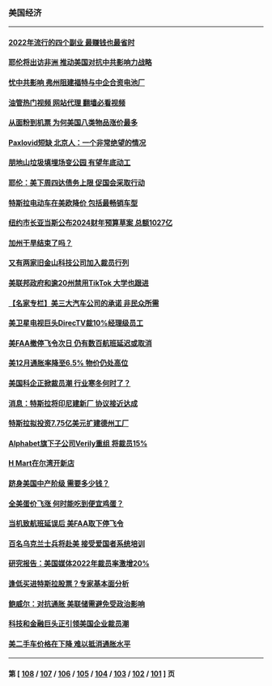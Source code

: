 ### 美国经济
---
#### [2022年流行的四个副业 最赚钱也最省时](../../pages/ncid1078158/n13906984.md?01160445) 
#### [耶伦将出访非洲 推动美国对抗中共影响力战略](../../pages/ncid1078158/n13907150.md?01160445) 
#### [忧中共影响 弗州阻建福特与中企合资电池厂](../../pages/ncid1078158/n13907096.md?01160445) 
#### [油管热门视频 网站代理 翻墙必看视频](http://138.2.39.72:81/youtube.html?epic-marker?01160445)
#### [从面粉到机票 为何美国八类物品涨价最多](../../pages/ncid1078158/n13906994.md?01160445) 
#### [Paxlovid短缺 北京人：一个非常绝望的情况](../../pages/ncid1078158/n13906440.md?01160445) 
#### [朋地山垃圾填埋场变公园 有望年底动工](../../pages/ncid1078158/n13906672.md?01160445) 
#### [耶伦：美下周四达债务上限 促国会采取行动](../../pages/ncid1078158/n13906554.md?01160445) 
#### [特斯拉电动车在美欧降价 包括最畅销车型](../../pages/ncid1078158/n13906432.md?01160445) 
#### [纽约市长亚当斯公布2024财年预算草案 总额1027亿](../../pages/ncid1078158/n13905977.md?01160445) 
#### [加州干旱结束了吗？](../../pages/ncid1078158/n13905922.md?01160445) 
#### [又有两家旧金山科技公司加入裁员行列](../../pages/ncid1078158/n13905913.md?01160445) 
#### [美联邦政府和逾20州禁用TikTok 大学也跟进](../../pages/ncid1078158/n13905641.md?01160445) 
#### [【名家专栏】美三大汽车公司的承诺 非民众所需](../../pages/ncid1078158/n13905510.md?01160445) 
#### [美卫星电视巨头DirecTV裁10%经理级员工](../../pages/ncid1078158/n13905593.md?01160445) 
#### [美FAA撤停飞令次日 仍有数百航班延迟或取消](../../pages/ncid1078158/n13905596.md?01160445) 
#### [美12月通胀率降至6.5% 物价仍处高位](../../pages/ncid1078158/n13905550.md?01160445) 
#### [美国科企正掀裁员潮 行业寒冬何时了？](../../pages/ncid1078158/n13905166.md?01160445) 
#### [消息：特斯拉将印尼建新厂 协议接近达成](../../pages/ncid1078158/n13905010.md?01160445) 
#### [特斯拉拟投资7.75亿美元扩建德州工厂](../../pages/ncid1078158/n13904913.md?01160445) 
#### [Alphabet旗下子公司Verily重组 将裁员15%](../../pages/ncid1078158/n13904862.md?01160445) 
#### [H Mart在尔湾开新店](../../pages/ncid1078158/n13904901.md?01160445) 
#### [跻身美国中产阶级 需要多少钱？](../../pages/ncid1078158/n13904855.md?01160445) 
#### [全美蛋价飞涨 何时能吃到便宜鸡蛋？](../../pages/ncid1078158/n13904841.md?01160445) 
#### [当机致航班延误后 美FAA取下停飞令](../../pages/ncid1078158/n13904582.md?01160445) 
#### [百名乌克兰士兵将赴美 接受爱国者系统培训](../../pages/ncid1078158/n13904354.md?01160445) 
#### [研究报告：美国媒体2022年裁员率激增20%](../../pages/ncid1078158/n13904155.md?01160445) 
#### [逢低买进特斯拉股票？专家基本面分析](../../pages/ncid1078158/n13904210.md?01160445) 
#### [鲍威尔：对抗通胀 美联储需避免受政治影响](../../pages/ncid1078158/n13904086.md?01160445) 
#### [科技和金融巨头正引领美国企业裁员潮](../../pages/ncid1078158/n13903455.md?01160445) 
#### [美二手车价格在下降 难以抵消通胀水平](../../pages/ncid1078158/n13903384.md?01160445) 

---
#### 第 [ [108](./108.md?01160445) / [107](./107.md?01160445) / [106](./106.md?01160445) / [105](./105.md?01160445) / [104](./104.md?01160445) / [103](./103.md?01160445) / [102](./102.md?01160445) / [101](./101.md?01160445) ] 页
